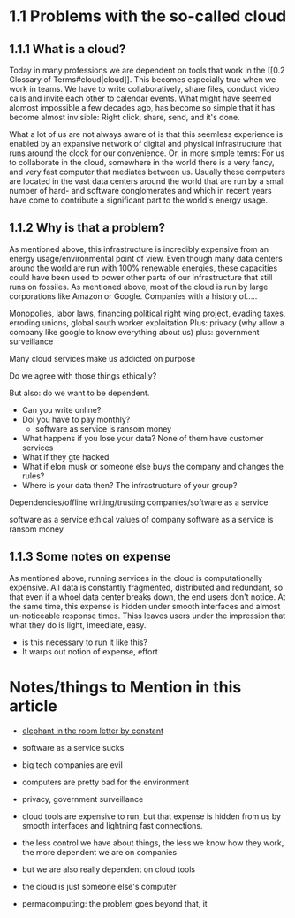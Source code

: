 # 1.1 Problems with the so-called cloud
## 1.1.1 What is a cloud?
Today in many professions we are dependent on tools that work in the [[0.2 Glossary of Terms#cloud|cloud]]. This becomes especially true when we work in teams. We have to write collaboratively, share files, conduct video calls and invite each other to calendar events. What might have seemed alomost impossible a few decades ago, has become so simple that it has become almost invisible: Right click, share, send, and it's done.

What a lot of us are not always aware of is that this seemless experience is enabled by an expansive network of digital and physical infrastructure that runs around the clock for our convenience. Or, in more simple temrs: For us to collaborate in the cloud, somewhere in the world there is a very fancy, and very fast computer that mediates between us. Usually these computers are located in the vast data centers around the world that are run by a small number of hard- and software conglomerates and which in recent years have come to contribute a significant part to the world's energy usage. 

## 1.1.2 Why is that a problem?
As mentioned above, this infrastructure is incredibly expensive from an energy usage/environmental point of view. Even though many data centers around the world are run with 100% renewable energies, these capacities could have been used to power other parts of our infrastructure that still runs on fossiles.
As mentioned above, most of the cloud is run by large corporations like Amazon or Google. Companies with a history of.....

Monopolies, labor laws, financing political right wing project, evading taxes, erroding unions, global south worker exploitation
Plus: privacy (why allow a company like google to know everything about us)
plus: government surveillance

Many cloud services make us addicted on purpose

Do we agree with those things ethically?

But also: do we want to be dependent.
- Can you write online?
- Doi you have to pay monthly?
	- software as service is ransom money
- What happens if you lose your data? None of them have customer services
- What if they gte hacked
- What if elon musk or someone else buys the company and changes the rules?
- Where is your data then? The infrastructure of your group?

Dependencies/offline writing/trusting companies/software as a service

software as a service
ethical values of company
software as a service is ransom money

## 1.1.3 Some notes on expense
As mentioned above, running services in the cloud is computationally expensive. All data is constantly fragmented, distributed and redundant, so that even if a whoel data center breaks down, the end users don't notice.
At the same time, this expense is hidden under smooth interfaces and almost un-noticeable response times. Thiss leaves users under the impression that what they do is light, imeediate, easy.

- is this necessary to run it like this?
- It warps out notion of expense, effort




# Notes/things to Mention in this article
- [elephant in the room letter by constant](https://constantvzw.org/wefts/elephant.en.html)
- software as a service sucks
- big tech companies are evil
- computers are pretty bad for the environment
- privacy, government surveillance
- cloud tools are expensive to run, but that expense is hidden from us by smooth interfaces and lightning fast connections.
- the less control we have about things, the less we know how they work, the more dependent we are on companies

- but we are also really dependent on cloud tools
- the cloud is just someone else's computer

- permacomputing: the problem goes beyond that, it 